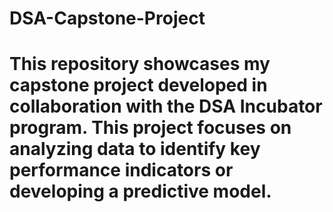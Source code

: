 # DSA-Capstone-Project
# This repository showcases my capstone project developed in collaboration with the DSA Incubator program. This project focuses on analyzing data to identify key performance indicators or developing a predictive model.
